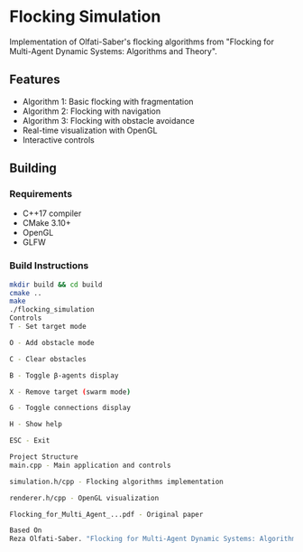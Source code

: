 # Flocking Simulation

Implementation of Olfati-Saber's flocking algorithms from "Flocking for Multi-Agent Dynamic Systems: Algorithms and Theory".

## Features

- Algorithm 1: Basic flocking with fragmentation
- Algorithm 2: Flocking with navigation
- Algorithm 3: Flocking with obstacle avoidance
- Real-time visualization with OpenGL
- Interactive controls

## Building

### Requirements
- C++17 compiler
- CMake 3.10+
- OpenGL
- GLFW

### Build Instructions
```bash
mkdir build && cd build
cmake ..
make
./flocking_simulation
Controls
T - Set target mode

O - Add obstacle mode

C - Clear obstacles

B - Toggle β-agents display

X - Remove target (swarm mode)

G - Toggle connections display

H - Show help

ESC - Exit

Project Structure
main.cpp - Main application and controls

simulation.h/cpp - Flocking algorithms implementation

renderer.h/cpp - OpenGL visualization

Flocking_for_Multi_Agent_...pdf - Original paper

Based On
Reza Olfati-Saber. "Flocking for Multi-Agent Dynamic Systems: Algorithms and Theory". Caltech, 2004.
